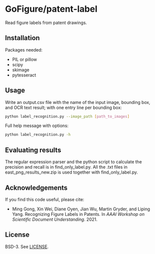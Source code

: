 # GoFigure/patent-label
Read figure labels from patent drawings.

## Installation

Packages needed:
- PIL or pillow
- scipy
- skimage
- pytesseract


## Usage

Write an output.csv file with the name of the input image, bounding box, and OCR text result; with one entry line per bounding box:
```bash
python label_recognition.py --image_path [path_to_images]
```

Full help message with options:
```bash
python label_recognition.py -h
```

## Evaluating results

The regular expression parser and the python script to calculate the precision and recall is in find_only_label.py.
All the .txt files in east_png_results_new.zip is used together with find_only_label.py.


## Acknowledgements

If you find this code useful, please cite:
- Ming Gong, Xin Wei, Diane Oyen, Jian Wu, Martin Gryder, and Liping Yang. Recognizing Figure Labels in Patents. In *AAAI Workshop on Scientific Document Understanding*. 2021.


## License
BSD-3. See [LICENSE](LICENSE).
